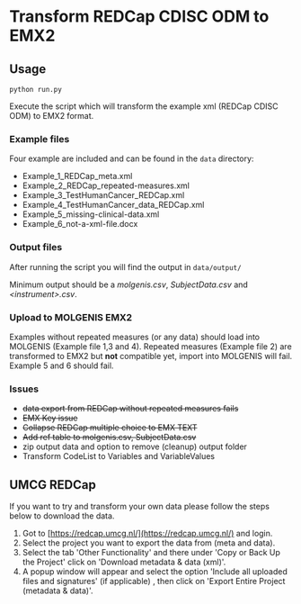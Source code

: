 # Transform REDCap CDISC ODM to EMX2

## Usage

`python run.py`

Execute the script which will transform the example xml (REDCap CDISC ODM) to EMX2 format.

### Example files

Four example are included and can be found in the `data` directory:

- Example_1_REDCap_meta.xml
- Example_2_REDCap_repeated-measures.xml
- Example_3_TestHumanCancer_REDCap.xml
- Example_4_TestHumanCancer_data_REDCap.xml
- Example_5_missing-clinical-data.xml
- Example_6_not-a-xml-file.docx

### Output files

After running the script you will find the output in `data/output/`

Minimum output should be a *molgenis.csv*, *SubjectData.csv* and *\<instrument\>.csv*.

### Upload to MOLGENIS EMX2

Examples without repeated measures (or any data) should load into MOLGENIS (Example file 1,3 and 4). Repeated measures (Example file 2) are transformed to EMX2 but **not** compatible yet, import into MOLGENIS will fail. Example 5 and 6 should fail.

### Issues

- ~~data export from REDCap without repeated measures fails~~
- ~~EMX Key issue~~
- ~~Collapse REDCap multiple choice to EMX TEXT~~
- ~~Add ref table to molgenis.csv, SubjectData.csv~~
- zip output data and option to remove (cleanup) output folder
- Transform CodeList to Variables and VariableValues

## UMCG REDCap

If you want to try and transform your own data please follow the steps below to download the data.

1. Got to [https://redcap.umcg.nl/](https://redcap.umcg.nl/) and login.
2. Select the project you want to export the data from (meta and data).
3. Select the tab 'Other Functionality' and there under 'Copy or Back Up the Project' click on 'Download metadata & data (xml)'.
4. A popup window will appear and select the option 'Include all uploaded files and signatures' (if applicable) , then click on 'Export Entire Project (metadata & data)'.
